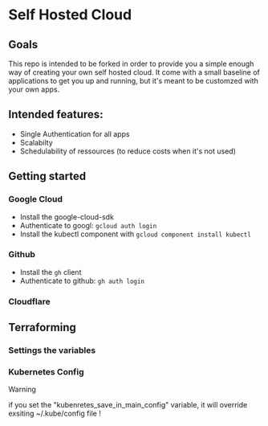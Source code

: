 # Self Hosted Cloud

## Goals

This repo is intended to be forked in order to provide you a simple enough way of creating your own self hosted cloud. It come with a small baseline of applications to get you up and running, but it's meant to be customzed with your own apps.

## Intended features:

- Single Authentication for all apps
- Scalabilty
- Schedulability of ressources (to reduce costs when it's not used)

## Getting started

### Google Cloud

- Install the google-cloud-sdk
- Authenticate to googl: `gcloud auth login`
- Install the kubectl component with `gcloud component install kubectl`

### Github

- Install the `gh` client
- Authenticate to github: `gh auth login`

### Cloudflare

## Terraforming

### Settings the variables

### Kubernetes Config

> [!WARNING]
> if you set the "kubenretes_save_in_main_config" variable, it will override exsiting ~/.kube/config file !
